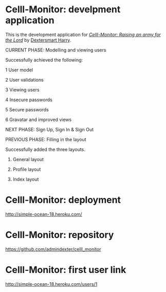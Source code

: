 # Celll-Monitor: develpment application

This is the development application for
[*Celll-Monitor: Raising an army for the Lord*](http://celll-monitor.com/)
by [Dextersmart Harry](http://dextersmart.com/).

CURRENT PHASE: Modelling and viewing users

Successfully achieved the following:

1 User model

2 User validations

3 Viewing users

4 Insecure passwords

5 Secure passwords

6 Gravatar and improved views

NEXT PHASE: Sign Up, Sign In & Sign Out

PREVIOUS PHASE: Filling in the layout

Successfully added the three layouts.

1. General layout

2. Profile layout

3. Index layout


# Celll-Monitor: deployment
http://simple-ocean-18.heroku.com/


# Celll-Monitor: repository
https://github.com/admindexter/celll_monitor

# Celll-Monitor: first user link
http://simple-ocean-18.heroku.com/users/1


